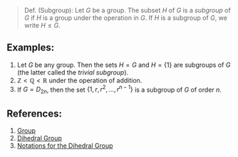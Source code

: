 > Def. (Subgroup): Let $G$ be a group. The subset $H$ of $G$ is a *subgroup* of $G$ if $H$ is a group under the operation in $G$. If $H$ is a subgroup of $G$, we write $H \leq G$. 

## Examples:
1. Let $G$ be any group. Then the sets $H = G$ and $H = \{1\}$ are subgroups of $G$ (the latter called the *trivial subgroup*). 
2. $\mathbb{Z} < \mathbb{Q} < \mathbb{R}$ under the operation of addition. 
3. If $G = D_{2n}$, then the set $\{1, r, r^{2}, \ldots, r^{n - 1}\}$ is a subgroup of $G$ of order $n$. 

## References:
1. [Group](Introduction%20to%20Groups/Group.md)
2. [Dihedral Group](Introduction%20to%20Groups/Dihedral%20Group.md)
3. [Notations for the Dihedral Group](Introduction%20to%20Groups/Notations%20for%20the%20Dihedral%20Group.md)